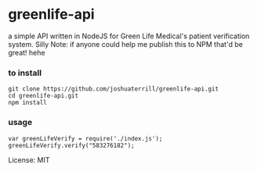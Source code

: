 # greenlife-api
a simple API written in NodeJS for Green Life Medical's patient verification system.
Silly Note: if anyone could help me publish this to NPM that'd be great! hehe

### to install
```
git clone https://github.com/joshuaterrill/greenlife-api.git
cd greenlife-api.git
npm install
```

### usage
```
var greenLifeVerify = require('./index.js');
greenLifeVerify.verify("583276182");
```

License: MIT